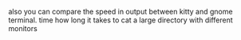 also you can compare the speed in output between kitty and gnome terminal. time how long it takes to cat a large directory with different monitors
